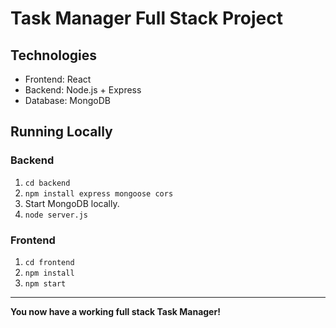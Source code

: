 # Task Manager Full Stack Project

## Technologies
- Frontend: React
- Backend: Node.js + Express
- Database: MongoDB

## Running Locally

### Backend
1. `cd backend`
2. `npm install express mongoose cors`
3. Start MongoDB locally.
4. `node server.js`

### Frontend
1. `cd frontend`
2. `npm install`
3. `npm start`

---

**You now have a working full stack Task Manager!**